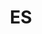 ---
post_id:    2019-ES
title:      ES
images:
  - ext:    00.jpg
    asp:    3-4
    dim:    50
    dir:    h
  - ext:    01.jpg
    asp:    3-4
    dim:    50
    dir:    h
---